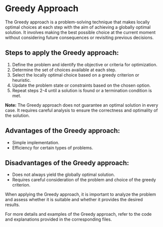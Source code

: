 # Greedy Approach

The Greedy approach is a problem-solving technique that makes locally optimal choices at each step with the aim of achieving a globally optimal solution. It involves making the best possible choice at the current moment without considering future consequences or revisiting previous decisions.

## Steps to apply the Greedy approach:

1. Define the problem and identify the objective or criteria for optimization.
2. Determine the set of choices available at each step.
3. Select the locally optimal choice based on a greedy criterion or heuristic.
4. Update the problem state or constraints based on the chosen option.
5. Repeat steps 2-4 until a solution is found or a termination condition is met.

**Note:** The Greedy approach does not guarantee an optimal solution in every case. It requires careful analysis to ensure the correctness and optimality of the solution.

## Advantages of the Greedy approach:

- Simple implementation.
- Efficiency for certain types of problems.

## Disadvantages of the Greedy approach:

- Does not always yield the globally optimal solution.
- Requires careful consideration of the problem and choice of the greedy criterion.

When applying the Greedy approach, it is important to analyze the problem and assess whether it is suitable and whether it provides the desired results.

For more details and examples of the Greedy approach, refer to the code and explanations provided in the corresponding files.

